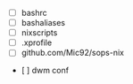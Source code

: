 <!-- TODO: -->
- [ ] bashrc
- [ ] bashaliases
- [ ] nixscripts
- [ ] .xprofile
- [ ] github.com/Mic92/sops-nix
- [ ]​ dwm conf
